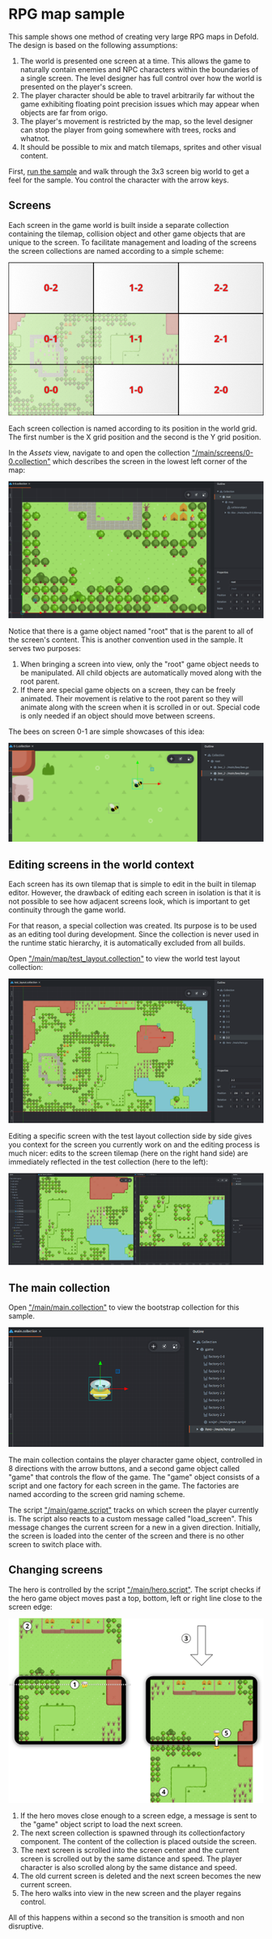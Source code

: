 # RPG map sample

This sample shows one method of creating very large RPG maps in Defold. The design is based on the following assumptions:

1. The world is presented one screen at a time. This allows the game to naturally contain enemies and NPC characters within the boundaries of a single screen. The level designer has full control over how the world is presented on the player's screen.
2. The player character should be able to travel arbitrarily far without the game exhibiting floating point precision issues which may appear when objects are far from origo.
3. The player's movement is restricted by the map, so the level designer can stop the player from going somewhere with trees, rocks and whatnot.
4. It should be possible to mix and match tilemaps, sprites and other visual content.

First, [run the sample](defold://build) and walk through the 3x3 screen big world to get a feel for the sample. You control the character with the arrow keys.

## Screens

Each screen in the game world is built inside a separate collection containing the tilemap, collision object and other game objects that are unique to the screen. To facilitate management and loading of the screens the screen collections are named according to a simple scheme:

<img src="doc/screens.png" srcset="doc/screens@2x.png 2x">

Each screen collection is named according to its position in the world grid. The first number is the X grid position and the second is the Y grid position.

In the *Assets* view, navigate to and open the collection ["/main/screens/0-0.collection"](defold://open?path=/main/screens/0-0.collection) which describes the screen in the lowest left corner of the map:

<img src="doc/screen_collection.png" srcset="doc/screen_collection@2x.png 2x">

Notice that there is a game object named "root" that is the parent to all of the screen's content. This is another convention used in the sample. It serves two purposes:

1. When bringing a screen into view, only the "root" game object needs to be manipulated. All child objects are automatically moved along with the root parent.
2. If there are special game objects on a screen, they can be freely animated. Their movement is relative to the root parent so they will animate along with the screen when it is scrolled in or out. Special code is only needed if an object should move between screens.

The bees on screen 0-1 are simple showcases of this idea:

<img src="doc/bees.png" srcset="doc/bees@2x.png 2x">

## Editing screens in the world context

Each screen has its own tilemap that is simple to edit in the built in tilemap editor. However, the drawback of editing each screen in isolation is that it is not possible to see how adjacent screens look, which is important to get continuity through the game world.

For that reason, a special collection was created. Its purpose is to be used as an editing tool during development. Since the collection is never used in the runtime static hierarchy, it is automatically excluded from all builds.

Open ["/main/map/test_layout.collection"](defold://open?path=/main/map/test_layout.collection) to view the world test layout collection:

<img src="doc/test_layout.png" srcset="doc/test_layout@2x.png 2x">

Editing a specific screen with the test layout collection side by side gives you context for the screen you currently work on and the editing process is much nicer: edits to the screen tilemap (here on the right hand side) are immediately reflected in the test collection (here to the left):

<img src="doc/side_by_side.png" srcset="doc/side_by_side@2x.png 2x">

## The main collection

Open ["/main/main.collection"](defold://open?path=/main/main.collection) to view the bootstrap collection for this sample.

<img src="doc/main_collection.png" srcset="doc/main_collection@2x.png 2x">

The main collection contains the player character game object, controlled in 8 directions with the arrow buttons, and a second game object called "game" that controls the flow of the game. The "game" object consists of a script and one factory for each screen in the game. The factories are named according to the screen grid naming scheme.

The script ["/main/game.script"](defold://open?path=/main/game.script) tracks on which screen the player currently is. The script also reacts to a custom message called "load_screen". This message changes the current screen for a new in a given direction. Initially, the screen is loaded into the center of the screen and there is no other screen to switch place with.

## Changing screens

The hero is controlled by the script ["/main/hero.script"](defold://open?path=/main/hero.script). The script checks if the hero game object moves past a top, bottom, left or right line close to the screen edge:

<img src="doc/change_screen.png" srcset="doc/change_screen@2x.png 2x">

1. If the hero moves close enough to a screen edge, a message is sent to the "game" object script to load the next screen.
2. The next screen collection is spawned through its collectionfactory component. The content of the collection is placed outside the screen.
3. The next screen is scrolled into the screen center and the current screen is scrolled out by the same distance and speed. The player character is also scrolled along by the same distance and speed.
4. The old current screen is deleted and the next screen becomes the new current screen.
5. The hero walks into view in the new screen and the player regains control.

All of this happens within a second so the transition is smooth and non disruptive.